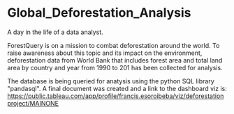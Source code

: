 # Global_Deforestation_Analysis
A day in the life of a data analyst.

ForestQuery is on a mission to combat deforestation around the world. To raise awareness about this topic and its impact on the environment, deforestation data from World Bank that includes forest area and total land area by country and year from 1990 to 201 has been collected for analysis.

The database is being queried for anatysis using the python SQL library "pandasql". A final document was created and a link to the dashboard viz is:
https://public.tableau.com/app/profile/francis.esoroibeba/viz/deforestationproject/MAINONE
